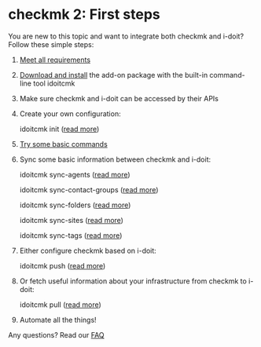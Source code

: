 #  checkmk 2: First steps

You are new to this topic and want to integrate both checkmk and i-doit? Follow these simple steps:

1.  [Meet all requirements](./requirements.md)
2.  [Download and install](./installation.md) the add-on package with the built-in command-line tool idoitcmk
3.  Make sure checkmk and i-doit can be accessed by their APIs
4.  Create your own configuration:
    
    idoitcmk init ([read more](./configuration.md))
    
5.  [Try some basic commands](./usage.md)
6.  Sync some basic information between checkmk and i-doit:
    
    idoitcmk sync-agents ([read more](./sync-checkmk-agents.md))
    
    idoitcmk sync-contact-groups ([read more](./sync-contact-groups.md))
    
    idoitcmk sync-folders ([read more](./sync-wato-folder.md))
    
    idoitcmk sync-sites ([read more](./sync-checkmk-sites.md))
    
    idoitcmk sync-tags ([read more](./sync-host-tags.md))
    
7.  Either configure checkmk based on i-doit:
    
    idoitcmk push ([read more](./generate-wato-configuration-base-on-cmdb-data.md))
    
8.  Or fetch useful information about your infrastructure from checkmk to i-doit:
    
    idoitcmk pull ([read more](./import-inventory-data-into-cmdb.md))
    
9.  Automate all the things!

Any questions? Read our [FAQ](./faq.md)